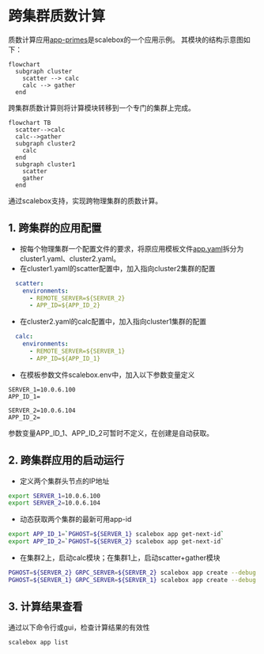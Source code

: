 # 跨集群质数计算

质数计算应用[app-primes](../../examples/app-primes/)是scalebox的一个应用示例。
其模块的结构示意图如下：
```mermaid
flowchart
  subgraph cluster
    scatter --> calc
    calc --> gather
  end
```
跨集群质数计算则将计算模块转移到一个专门的集群上完成。
```mermaid
flowchart TB
  scatter-->calc
  calc-->gather
  subgraph cluster2
    calc
  end
  subgraph cluster1
    scatter
    gather
  end
```

通过scalebox支持，实现跨物理集群的质数计算。

## 1. 跨集群的应用配置

- 按每个物理集群一个配置文件的要求，将原应用模板文件[app.yaml](../../examples/app-primes/app.yaml)拆分为cluster1.yaml、cluster2.yaml。
- 在cluster1.yaml的scatter配置中，加入指向cluster2集群的配置
```yaml
  scatter:
    environments:
      - REMOTE_SERVER=${SERVER_2}
      - APP_ID=${APP_ID_2}
```
- 在cluster2.yaml的calc配置中，加入指向cluster1集群的配置
```yaml
  calc:
    environments:
      - REMOTE_SERVER=${SERVER_1}
      - APP_ID=${APP_ID_1}
```
- 在模板参数文件scalebox.env中，加入以下参数变量定义
```
SERVER_1=10.0.6.100
APP_ID_1=

SERVER_2=10.0.6.104
APP_ID_2=
```
参数变量APP_ID_1、APP_ID_2可暂时不定义，在创建是自动获取。

## 2. 跨集群应用的启动运行

-  定义两个集群头节点的IP地址
```sh
export SERVER_1=10.0.6.100
export SERVER_2=10.0.6.104
```
- 动态获取两个集群的最新可用app-id
```sh
export APP_ID_1=`PGHOST=${SERVER_1} scalebox app get-next-id`
export APP_ID_2=`PGHOST=${SERVER_2} scalebox app get-next-id`
```
- 在集群2上，启动calc模块；在集群1上，启动scatter+gather模块
```sh
PGHOST=${SERVER_2} GRPC_SERVER=${SERVER_2} scalebox app create --debug cluster2.yaml
PGHOST=${SERVER_1} GRPC_SERVER=${SERVER_1} scalebox app create --debug cluster1.yaml
```
## 3. 计算结果查看
通过以下命令行或gui，检查计算结果的有效性
```
scalebox app list
```
